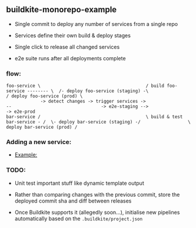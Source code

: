 
## buildkite-monorepo-example

* Single commit to deploy any number of services from a single repo

* Services define their own build & deploy stages

* Single click to release all changed services

* e2e suite runs after all deployments complete


### flow:

```
foo-service \                                        / build foo-service -------- \  /- deploy foo-service (staging) -\                  / deploy foo-service (prod) \
             -> detect changes -> trigger services ->                              --                                  -> e2e-staging -->                             -> e2e-prod
bar-service /                                        \ build & test bar-service - /  \- deploy bar-service (staging) -/                  \ deploy bar-service (prod) /
```


### Adding a new service:

* [Example:](https://github.com/zaclang/buildkite-monorepo-example/commit/9403c0dc2525c95f466cb17b577d4dcc9497a780)


### TODO:

* Unit test important stuff like dynamic template output

* Rather than comparing changes with the previous commit, store the deployed commit sha and diff between releases

* Once Buildkite supports it (allegedly soon...), initialise new pipelines automatically based on the `.buildkite/project.json`
